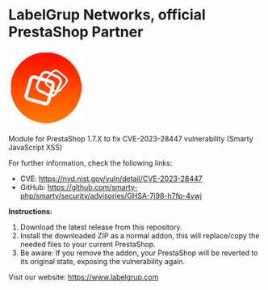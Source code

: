 # LabelGrup Networks, official PrestaShop Partner

![LabelGrup Logo](logo.png)

Module for PrestaShop 1.7.X to fix CVE-2023-28447 vulnerability (Smarty JavaScript XSS)

For further information, check the following links: 
- CVE: https://nvd.nist.gov/vuln/detail/CVE-2023-28447
- GitHub: https://github.com/smarty-php/smarty/security/advisories/GHSA-7j98-h7fp-4vwj

**Instructions:**

 1. Download the latest release from this repository.
 2. Install the downloaded ZIP as a normal addon, this will replace/copy the needed files to your current PrestaShop.
 3. Be aware: If you remove the addon, your PrestaShop will be reverted to its original state, exposing the vulnerability again.

Visit our website:
https://www.labelgrup.com
